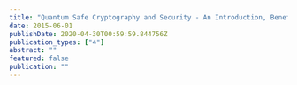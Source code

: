 ```yaml
---
title: "Quantum Safe Cryptography and Security - An Introduction, Benefits, Enablers and Challenges"
date: 2015-06-01
publishDate: 2020-04-30T00:59:59.844756Z
publication_types: ["4"]
abstract: ""
featured: false
publication: ""
---
```


